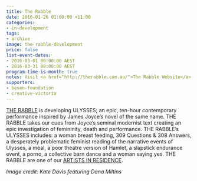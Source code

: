 ```yaml
---
title: The Rabble
date: 2016-01-26 01:00:00 +11:00
categories:
- in-development
tags:
- archive
image: the-rabble-development
price: false
list-event-dates:
- 2016-03-01 00:00:00 AEST
- 2016-03-31 00:00:00 AEST
program-time-is-month: true
notes: Visit <a href="http://therabble.com.au/">The Rabble Website</a>
supporters:
- besen-foundation
- creative-victoria
---
```


<!-- http://thesubstation.org.au/show/the-rabble-development/ -->
<!-- March 2016 -->

[THE RABBLE](http://therabble.com.au/) is developing ULYSSES; an epic, ten-hour contemporary performance inspired by James Joyce’s novel of the same name. THE RABBLE takes our cues from Joyce’s seminal modernist text creating an epic investigation of femininity, death and performance. THE RABBLE’s ULYSSES includes: a woman breast feeding, 309 Questions & 308 Answers, a desperately problematic feminist reading of the narrative events of Ulysses, a meal, a poor theatre version of Hamlet, a slapstick endurance event, a porno, a collective barn dance and a woman saying yes. THE RABBLE are one of our [ARTISTS IN RESIDENCE](http://thesubstation.org.au/show/the-rabble/).

_Image credit: Kate Davis featuring Dana Miltins_
